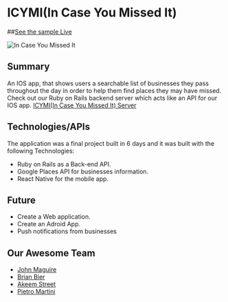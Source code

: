 # ICYMI(In Case You Missed It)
##[See the sample Live](http://johnmaguiredeveloper.com/ICYMI_site/#section_welcome)

![In Case You Missed It][logo]

[logo]: https://66.media.tumblr.com/7efe668ccadd4a76e548e10b19e19385/tumblr_o6v99yApml1ubupxao1_400.png "In case you missed it"

## Summary
An IOS app, that shows users a searchable list of businesses
they pass throughout the day in order to help them find places they may have missed.
Check out our Ruby on Rails backend server which acts like an API for our IOS app. [ICYMI(In Case You Missed It) Server](https://github.com/nyc-sea-lions-2016/ICYMI_backend)

## Technologies/APIs

The application was a final project built in 6 days and it was built with the following Technologies:

* Ruby on Rails as a Back-end API.
* Google Places API for businesses information.
* React Native for the mobile app.

## Future

* Create a Web application.
* Create an Adroid App.
* Push notifications from  businesses

## Our Awesome Team

* [John Maguire](https://github.com/jm96441n)
* [Brian Bier](https://github.com/brianbier)
* [Akeem Street](https://github.com/akeem-s)
* [Pietro Martini](https://github.com/Pietro-Martini)
